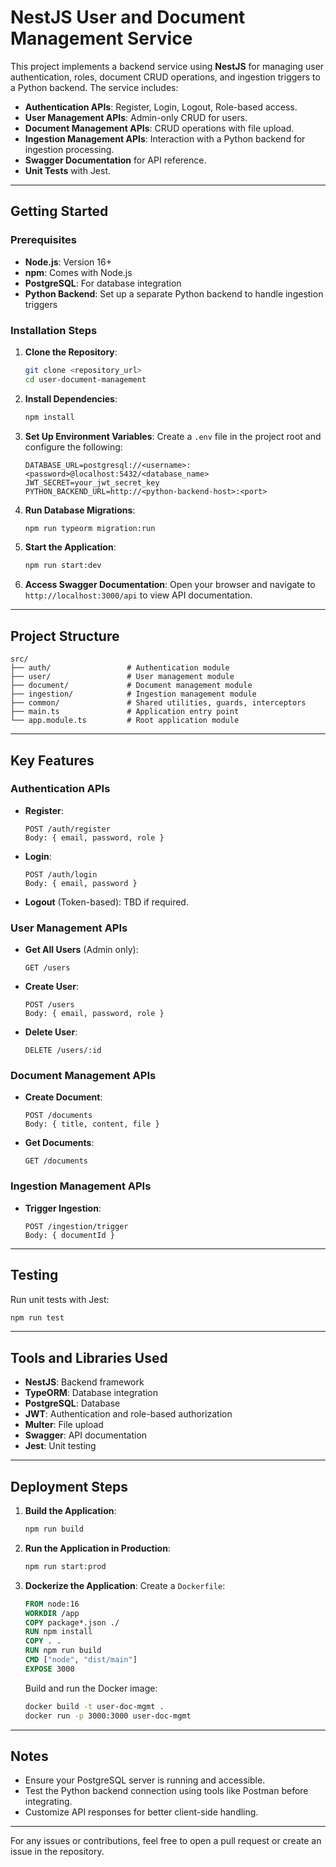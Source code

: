 # NestJS User and Document Management Service

This project implements a backend service using **NestJS** for managing user authentication, roles, document CRUD operations, and ingestion triggers to a Python backend. The service includes:

- **Authentication APIs**: Register, Login, Logout, Role-based access.
- **User Management APIs**: Admin-only CRUD for users.
- **Document Management APIs**: CRUD operations with file upload.
- **Ingestion Management APIs**: Interaction with a Python backend for ingestion processing.
- **Swagger Documentation** for API reference.
- **Unit Tests** with Jest.

---

## Getting Started

### Prerequisites

- **Node.js**: Version 16+
- **npm**: Comes with Node.js
- **PostgreSQL**: For database integration
- **Python Backend**: Set up a separate Python backend to handle ingestion triggers

### Installation Steps

1. **Clone the Repository**:
   ```bash
   git clone <repository_url>
   cd user-document-management
   ```

2. **Install Dependencies**:
   ```bash
   npm install
   ```

3. **Set Up Environment Variables**:
   Create a `.env` file in the project root and configure the following:
   ```env
   DATABASE_URL=postgresql://<username>:<password>@localhost:5432/<database_name>
   JWT_SECRET=your_jwt_secret_key
   PYTHON_BACKEND_URL=http://<python-backend-host>:<port>
   ```

4. **Run Database Migrations**:
   ```bash
   npm run typeorm migration:run
   ```

5. **Start the Application**:
   ```bash
   npm run start:dev
   ```

6. **Access Swagger Documentation**:
   Open your browser and navigate to `http://localhost:3000/api` to view API documentation.

---

## Project Structure

```plaintext
src/
├── auth/                 # Authentication module
├── user/                 # User management module
├── document/             # Document management module
├── ingestion/            # Ingestion management module
├── common/               # Shared utilities, guards, interceptors
├── main.ts               # Application entry point
└── app.module.ts         # Root application module
```

---

## Key Features

### Authentication APIs

- **Register**:
  ```http
  POST /auth/register
  Body: { email, password, role }
  ```
- **Login**:
  ```http
  POST /auth/login
  Body: { email, password }
  ```
- **Logout** (Token-based): TBD if required.

### User Management APIs

- **Get All Users** (Admin only):
  ```http
  GET /users
  ```
- **Create User**:
  ```http
  POST /users
  Body: { email, password, role }
  ```
- **Delete User**:
  ```http
  DELETE /users/:id
  ```

### Document Management APIs

- **Create Document**:
  ```http
  POST /documents
  Body: { title, content, file }
  ```
- **Get Documents**:
  ```http
  GET /documents
  ```

### Ingestion Management APIs

- **Trigger Ingestion**:
  ```http
  POST /ingestion/trigger
  Body: { documentId }
  ```

---

## Testing

Run unit tests with Jest:

```bash
npm run test
```

---

## Tools and Libraries Used

- **NestJS**: Backend framework
- **TypeORM**: Database integration
- **PostgreSQL**: Database
- **JWT**: Authentication and role-based authorization
- **Multer**: File upload
- **Swagger**: API documentation
- **Jest**: Unit testing

---

## Deployment Steps

1. **Build the Application**:
   ```bash
   npm run build
   ```

2. **Run the Application in Production**:
   ```bash
   npm run start:prod
   ```

3. **Dockerize the Application**:
   Create a `Dockerfile`:
   ```dockerfile
   FROM node:16
   WORKDIR /app
   COPY package*.json ./
   RUN npm install
   COPY . .
   RUN npm run build
   CMD ["node", "dist/main"]
   EXPOSE 3000
   ```

   Build and run the Docker image:
   ```bash
   docker build -t user-doc-mgmt .
   docker run -p 3000:3000 user-doc-mgmt
   ```

---

## Notes

- Ensure your PostgreSQL server is running and accessible.
- Test the Python backend connection using tools like Postman before integrating.
- Customize API responses for better client-side handling.

---

For any issues or contributions, feel free to open a pull request or create an issue in the repository.

